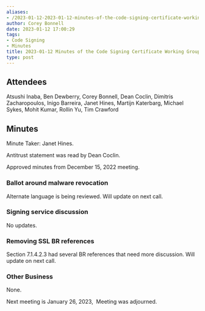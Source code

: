 ```yaml
---
aliases:
- /2023-01-12-2023-01-12-minutes-of-the-code-signing-certificate-working-group/
author: Corey Bonnell
date: 2023-01-12 17:00:29
tags:
- Code Signing
- Minutes
title: 2023-01-12 Minutes of the Code Signing Certificate Working Group
type: post
---
```


## Attendees

Atsushi Inaba, Ben Dewberry, Corey Bonnell, Dean Coclin, Dimitris Zacharopoulos, Inigo Barreira, Janet Hines, Martijn Katerbarg, Michael Sykes, Mohit Kumar, Rollin Yu, Tim Crawford

## Minutes

Minute Taker: Janet Hines.

Antitrust statement was read by Dean Coclin.

Approved minutes from December 15, 2022 meeting.

### Ballot around malware revocation

Alternate language is being reviewed. Will update on next call.

### Signing service discussion

No updates.

### Removing SSL BR references

Section 7.1.4.2.3 had several BR references that need more discussion. Will update on next call.

### Other Business

None.

Next meeting is January 26, 2023,  Meeting was adjourned.